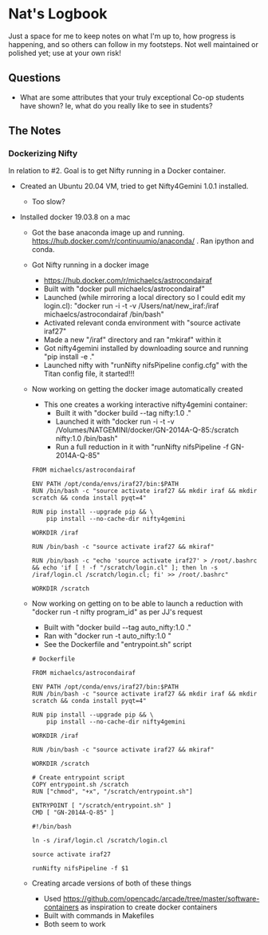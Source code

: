# Nat's Logbook

Just a space for me to keep notes on what I'm up to, how progress is happening, and so others can follow in my footsteps. Not well maintained or polished yet; use at your own risk!

## Questions

- What are some attributes that your truly exceptional Co-op students have shown? Ie, what do you really like to see in students?

## The Notes

### Dockerizing Nifty

In relation to #2. Goal is to get Nifty running in a Docker container.

- Created an Ubuntu 20.04 VM, tried to get Nifty4Gemini 1.0.1 installed.
	- Too slow?

- Installed docker 19.03.8 on a mac
	- Got the base anaconda image up and running. https://hub.docker.com/r/continuumio/anaconda/ . Ran ipython and conda.
	- Got Nifty running in a docker image 
		- https://hub.docker.com/r/michaelcs/astrocondairaf
		- Built with "docker pull michaelcs/astrocondairaf"
		- Launched (while mirroring a local directory so I could edit my login.cl): "docker run -i -t -v /Users/nat/new_iraf:/iraf michaelcs/astrocondairaf /bin/bash"
		- Activated relevant conda environment with "source activate iraf27"
		- Made a new "/iraf" directory and ran "mkiraf" within it
		- Got nifty4gemini installed by downloading source and running "pip install -e ."
		- Launched nifty with "runNifty nifsPipeline config.cfg" with the Titan config file, it started!!!
	- Now working on getting the docker image automatically created
		- This one creates a working interactive nifty4gemini container:
			- Built it with "docker build --tag nifty:1.0 ."
			- Launched it with "docker run -i -t -v /Volumes/NATGEMINI/docker/GN-2014A-Q-85:/scratch nifty:1.0 /bin/bash"
			- Run a full reduction in it with "runNifty nifsPipeline -f GN-2014A-Q-85"

		```text
		FROM michaelcs/astrocondairaf

		ENV PATH /opt/conda/envs/iraf27/bin:$PATH
		RUN /bin/bash -c "source activate iraf27 && mkdir iraf && mkdir scratch && conda install pyqt=4"

		RUN pip install --upgrade pip && \
		    pip install --no-cache-dir nifty4gemini

		WORKDIR /iraf

		RUN /bin/bash -c "source activate iraf27 && mkiraf"

		RUN /bin/bash -c "echo 'source activate iraf27' > /root/.bashrc && echo 'if [ ! -f "/scratch/login.cl" ]; then ln -s /iraf/login.cl /scratch/login.cl; fi' >> /root/.bashrc"

		WORKDIR /scratch
		```

	- Now working on getting on to be able to launch a reduction with "docker run -t nifty program_id" as per JJ's request
		- Built with "docker build --tag auto_nifty:1.0 ."
		- Ran with "docker run -t auto_nifty:1.0 <PROGRAM ID>"
		- See the Dockerfile and "entrypoint.sh" script

		```text
		# Dockerfile

		FROM michaelcs/astrocondairaf

		ENV PATH /opt/conda/envs/iraf27/bin:$PATH
		RUN /bin/bash -c "source activate iraf27 && mkdir iraf && mkdir scratch && conda install pyqt=4"

		RUN pip install --upgrade pip && \
		    pip install --no-cache-dir nifty4gemini

		WORKDIR /iraf

		RUN /bin/bash -c "source activate iraf27 && mkiraf"

		WORKDIR /scratch

		# Create entrypoint script
		COPY entrypoint.sh /scratch
		RUN ["chmod", "+x", "/scratch/entrypoint.sh"]

		ENTRYPOINT [ "/scratch/entrypoint.sh" ]
		CMD [ "GN-2014A-Q-85" ]
		```

		```text
		#!/bin/bash

		ln -s /iraf/login.cl /scratch/login.cl

		source activate iraf27

		runNifty nifsPipeline -f $1
		```

	- Creating arcade versions of both of these things
		- Used https://github.com/opencadc/arcade/tree/master/software-containers as inspiration to create docker containers
		- Built with commands in Makefiles
		- Both seem to work
	
























